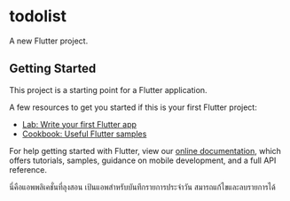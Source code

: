 # todolist

A new Flutter project.

## Getting Started

This project is a starting point for a Flutter application.

A few resources to get you started if this is your first Flutter project:

- [Lab: Write your first Flutter app](https://flutter.dev/docs/get-started/codelab)
- [Cookbook: Useful Flutter samples](https://flutter.dev/docs/cookbook)

For help getting started with Flutter, view our
[online documentation](https://flutter.dev/docs), which offers tutorials,
samples, guidance on mobile development, and a full API reference.


นี่คือแอพพลิเคชั่นที่ลุงสอน เป้นแอพสำหรับบันทึกรายการประจำวัน สมารถแก้ไขและลบรายการได้
